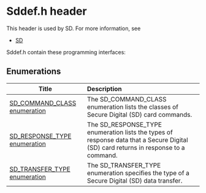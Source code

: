 # Sddef.h header


This header is used by SD. For more information, see
- [SD](../_SD/index.md)

Sddef.h contain these programming interfaces:


## Enumerations

| Title   | Description   |
| ---- |:---- |
| [SD_COMMAND_CLASS enumeration](ne-sddef-sd-command-class.md) | The SD_COMMAND_CLASS enumeration lists the classes of Secure Digital (SD) card commands. |
| [SD_RESPONSE_TYPE enumeration](ne-sddef-sd-response-type.md) | The SD_RESPONSE_TYPE enumeration lists the types of response data that a Secure Digital (SD) card returns in response to a command. |
| [SD_TRANSFER_TYPE enumeration](ne-sddef-sd-transfer-type.md) | The SD_TRANSFER_TYPE enumeration specifies the type of a Secure Digital (SD) data transfer. |
